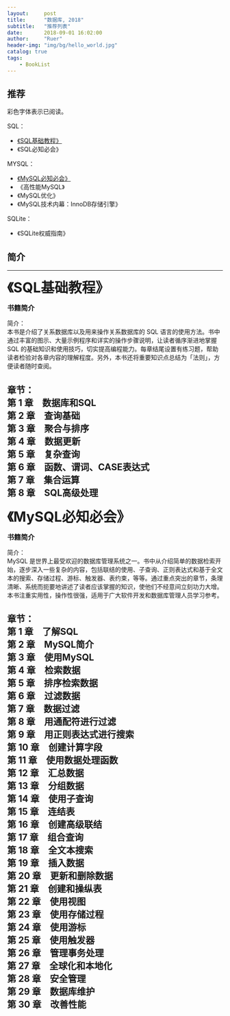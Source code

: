 ```yaml
---
layout:     post
title:      "数据库, 2018"
subtitle:   "推荐列表"
date:       2018-09-01 16:02:00
author:     "Ruer"
header-img: "img/bg/hello_world.jpg"
catalog: true
tags:
    - BookList
---
```


## 推荐

彩色字体表示已阅读。

SQL：

* [《SQL基础教程》](#《SQL基础教程》)  
* 《SQL必知必会》  

MYSQL：

* [《MySQL必知必会》](#《MySQL必知必会》)  
* 《高性能MySQL》  
* 《MySQL优化》  
* 《MySQL技术内幕：InnoDB存储引擎》  

SQLite：

* 《SQLite权威指南》  

## 简介

---

<span id="《SQL基础教程》"><font size=6><b>《SQL基础教程》</b></font></span>

<font size=3><b>书籍简介</b></font>

简介：  
本书是介绍了关系数据库以及用来操作关系数据库的 SQL 语言的使用方法。书中通过丰富的图示、大量示例程序和详实的操作步骤说明，让读者循序渐进地掌握 SQL 的基础知识和使用技巧，切实提高编程能力。每章结尾设置有练习题，帮助读者检验对各章内容的理解程度。另外，本书还将重要知识点总结为「法则」，方便读者随时查阅。  

章节：  
第 1 章　数据库和SQL  
第 2 章　查询基础  
第 3 章　聚合与排序  
第 4 章　数据更新  
第 5 章　复杂查询  
第 6 章　函数、谓词、CASE表达式  
第 7 章　集合运算  
第 8 章　SQL高级处理  
---

<span id="《MySQL必知必会》"><font size=6><b>《MySQL必知必会》</b></font></span>

<font size=3><b>书籍简介</b></font>

简介：  
MySQL 是世界上最受欢迎的数据库管理系统之一。书中从介绍简单的数据检索开始，逐步深入一些复杂的内容，包括联结的使用、子查询、正则表达式和基于全文本的搜索、存储过程、游标、触发器、表约束，等等。通过重点突出的章节，条理清晰、系统而扼要地讲述了读者应该掌握的知识，使他们不经意间立刻功力大增。本书注重实用性，操作性很强，适用于广大软件开发和数据库管理人员学习参考。  

章节：  
第 1  章　了解SQL  
第 2  章　MySQL简介  
第 3  章　使用MySQL  
第 4  章　检索数据  
第 5  章　排序检索数据  
第 6  章　过滤数据  
第 7  章　数据过滤  
第 8  章　用通配符进行过滤  
第 9  章　用正则表达式进行搜索  
第 10 章　创建计算字段  
第 11 章　使用数据处理函数  
第 12 章　汇总数据  
第 13 章　分组数据  
第 14 章　使用子查询  
第 15 章　连结表  
第 16 章　创建高级联结  
第 17 章　组合查询  
第 18 章　全文本搜索  
第 19 章　插入数据  
第 20 章　更新和删除数据  
第 21 章　创建和操纵表  
第 22 章　使用视图  
第 23 章　使用存储过程  
第 24 章　使用游标  
第 25 章　使用触发器  
第 26 章　管理事务处理  
第 27 章　全球化和本地化  
第 28 章　安全管理  
第 29 章　数据库维护  
第 30 章　改善性能  
---